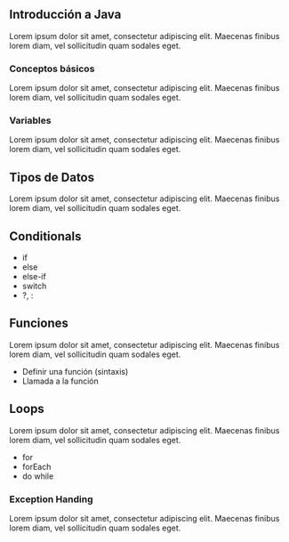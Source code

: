 ## Introducción a Java
Lorem ipsum dolor sit amet, consectetur adipiscing elit. Maecenas finibus lorem diam, vel sollicitudin quam sodales eget.

### Conceptos básicos
Lorem ipsum dolor sit amet, consectetur adipiscing elit. Maecenas finibus lorem diam, vel sollicitudin quam sodales eget.

### Variables
Lorem ipsum dolor sit amet, consectetur adipiscing elit. Maecenas finibus lorem diam, vel sollicitudin quam sodales eget.

## Tipos de Datos
Lorem ipsum dolor sit amet, consectetur adipiscing elit. Maecenas finibus lorem diam, vel sollicitudin quam sodales eget.

## Conditionals
- if 
- else
- else-if
- switch
- ?, :

## Funciones
Lorem ipsum dolor sit amet, consectetur adipiscing elit. Maecenas finibus lorem diam, vel sollicitudin quam sodales eget.
- Definir una función (sintaxis)
- Llamada a la función


## Loops
Lorem ipsum dolor sit amet, consectetur adipiscing elit. Maecenas finibus lorem diam, vel sollicitudin quam sodales eget.
- for
- forEach
- do while


### Exception Handing
Lorem ipsum dolor sit amet, consectetur adipiscing elit. Maecenas finibus lorem diam, vel sollicitudin quam sodales eget.
